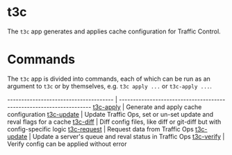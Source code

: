<!--
    Licensed to the Apache Software Foundation (ASF) under one
    or more contributor license agreements.  See the NOTICE file
    distributed with this work for additional information
    regarding copyright ownership.  The ASF licenses this file
    to you under the Apache License, Version 2.0 (the
    "License"); you may not use this file except in compliance
    with the License.  You may obtain a copy of the License at

      http://www.apache.org/licenses/LICENSE-2.0

    Unless required by applicable law or agreed to in writing,
    software distributed under the License is distributed on an
    "AS IS" BASIS, WITHOUT WARRANTIES OR CONDITIONS OF ANY
    KIND, either express or implied.  See the License for the
    specific language governing permissions and limitations
    under the License.
-->

# t3c

The `t3c` app generates and applies cache configuration for Traffic Control.

# Commands

The `t3c` app is divided into commands, each of which can be run as an argument to `t3c` or by themselves, e.g. `t3c apply ...` or `t3c-apply ...`.

-------------------------------------- | --------------------------------------------------------------------
[t3c-apply](./t3c-apply/README.md)     | Generate and apply cache configuration
[t3c-update](./t3c-update/README.md)   | Update Traffic Ops, set or un-set update and reval flags for a cache
[t3c-diff](./t3c-diff/README.md)       | Diff config files, like diff or git-diff but with config-specific logic
[t3c-request](./t3c-request/README.md) | Request data from Traffic Ops
[t3c-update](./t3c-update/README.md)   | Update a server's queue and reval status in Traffic Ops
[t3c-verify](./t3c-verify/README.md)   | Verify config can be applied without error
